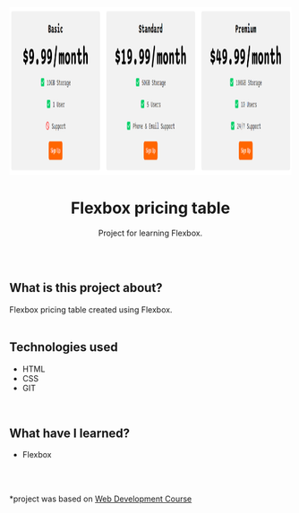 <p align="center">
<a href="https://github.com/monikasleboda/Flexbox-pricing-table"><img src="images/screenshot.png" alt="screenshot" height="300"></a>
</p>

<h1 align="center">Flexbox pricing table</h1>
  <p align="center">Project for learning Flexbox.</p>
<br>
<br>

## What is this project about?
Flexbox pricing table created using Flexbox.
<br>
<br>

## Technologies used
- HTML
- CSS
- GIT
<br>

## What have I learned?
- Flexbox
<br>
<br>


*project was based on [Web Development Course](https://www.udemy.com/course/the-complete-web-development-bootcamp/)

